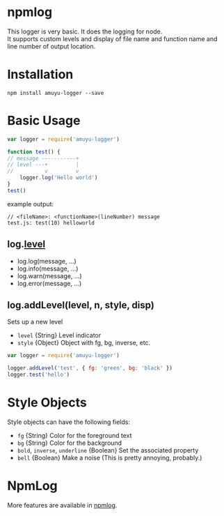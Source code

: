 # npmlog
This logger is very basic.  It does the logging for node.  
It supports custom levels and display of file name and function name and line number of output location.


# Installation

```console
npm install amuyu-logger --save
```

# Basic Usage

```js
var logger = require('amuyu-logger')

function test() {
// message -----------+                         
// level ---+         |                         
//          v         v                         
    logger.log('Hello world')
}
test()
```
example output:
```
// <fileName>: <functionName>(lineNumber) message
test.js: test(10) helloworld
```

## log.[level](message...)

* log.log(message, ...)
* log.info(message, ...)
* log.warn(message, ...)
* log.error(message, ...)


## log.addLevel(level, n, style, disp)
Sets up a new level

* `level` {String} Level indicator
* `style` {Object} Object with fg, bg, inverse, etc.

```js
var logger = require('amuyu-logger')

logger.addLevel('test', { fg: 'green', bg: 'black' })
logger.test('hello')
```

# Style Objects

Style objects can have the following fields:

* `fg` {String} Color for the foreground text
* `bg` {String} Color for the background
* `bold`, `inverse`, `underline` {Boolean} Set the associated property
* `bell` {Boolean} Make a noise (This is pretty annoying, probably.)

# NpmLog

More features are available in [npmlog](https://github.com/npm/npmlog).